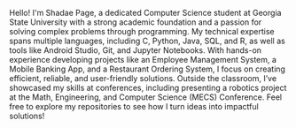 Hello! I'm Shadae Page, a dedicated Computer Science student at Georgia State University with a strong academic foundation and a passion for solving complex problems through programming. My technical expertise spans multiple languages, including C, Python, Java, SQL, and R, as well as tools like Android Studio, Git, and Jupyter Notebooks. With hands-on experience developing projects like an Employee Management System, a Mobile Banking App, and a Restaurant Ordering System, I focus on creating efficient, reliable, and user-friendly solutions. Outside the classroom, I’ve showcased my skills at conferences, including presenting a robotics project at the Math, Engineering, and Computer Science (MECS) Conference. Feel free to explore my repositories to see how I turn ideas into impactful solutions!
